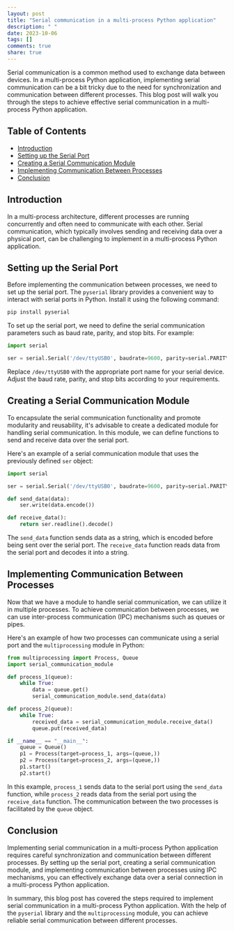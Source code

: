 ```yaml
---
layout: post
title: "Serial communication in a multi-process Python application"
description: " "
date: 2023-10-06
tags: []
comments: true
share: true
---
```


Serial communication is a common method used to exchange data between devices. In a multi-process Python application, implementing serial communication can be a bit tricky due to the need for synchronization and communication between different processes. This blog post will walk you through the steps to achieve effective serial communication in a multi-process Python application.

## Table of Contents
- [Introduction](#introduction)
- [Setting up the Serial Port](#setting-up-the-serial-port)
- [Creating a Serial Communication Module](#creating-a-serial-communication-module)
- [Implementing Communication Between Processes](#implementing-communication-between-processes)
- [Conclusion](#conclusion)

## Introduction

In a multi-process architecture, different processes are running concurrently and often need to communicate with each other. Serial communication, which typically involves sending and receiving data over a physical port, can be challenging to implement in a multi-process Python application.

## Setting up the Serial Port

Before implementing the communication between processes, we need to set up the serial port. The `pyserial` library provides a convenient way to interact with serial ports in Python. Install it using the following command:

```python
pip install pyserial
```

To set up the serial port, we need to define the serial communication parameters such as baud rate, parity, and stop bits. For example:

```python
import serial

ser = serial.Serial('/dev/ttyUSB0', baudrate=9600, parity=serial.PARITY_NONE, stopbits=serial.STOPBITS_ONE)
```

Replace `/dev/ttyUSB0` with the appropriate port name for your serial device. Adjust the baud rate, parity, and stop bits according to your requirements.

## Creating a Serial Communication Module

To encapsulate the serial communication functionality and promote modularity and reusability, it's advisable to create a dedicated module for handling serial communication. In this module, we can define functions to send and receive data over the serial port.

Here's an example of a serial communication module that uses the previously defined `ser` object:

```python
import serial

ser = serial.Serial('/dev/ttyUSB0', baudrate=9600, parity=serial.PARITY_NONE, stopbits=serial.STOPBITS_ONE)

def send_data(data):
    ser.write(data.encode())

def receive_data():
    return ser.readline().decode()
```

The `send_data` function sends data as a string, which is encoded before being sent over the serial port. The `receive_data` function reads data from the serial port and decodes it into a string.

## Implementing Communication Between Processes

Now that we have a module to handle serial communication, we can utilize it in multiple processes. To achieve communication between processes, we can use inter-process communication (IPC) mechanisms such as queues or pipes.

Here's an example of how two processes can communicate using a serial port and the `multiprocessing` module in Python:

```python
from multiprocessing import Process, Queue
import serial_communication_module

def process_1(queue):
    while True:
        data = queue.get()
        serial_communication_module.send_data(data)

def process_2(queue):
    while True:
        received_data = serial_communication_module.receive_data()
        queue.put(received_data)

if __name__ == "__main__":
    queue = Queue()
    p1 = Process(target=process_1, args=(queue,))
    p2 = Process(target=process_2, args=(queue,))
    p1.start()
    p2.start()
```

In this example, `process_1` sends data to the serial port using the `send_data` function, while `process_2` reads data from the serial port using the `receive_data` function. The communication between the two processes is facilitated by the `queue` object.

## Conclusion

Implementing serial communication in a multi-process Python application requires careful synchronization and communication between different processes. By setting up the serial port, creating a serial communication module, and implementing communication between processes using IPC mechanisms, you can effectively exchange data over a serial connection in a multi-process Python application.

In summary, this blog post has covered the steps required to implement serial communication in a multi-process Python application. With the help of the `pyserial` library and the `multiprocessing` module, you can achieve reliable serial communication between different processes.